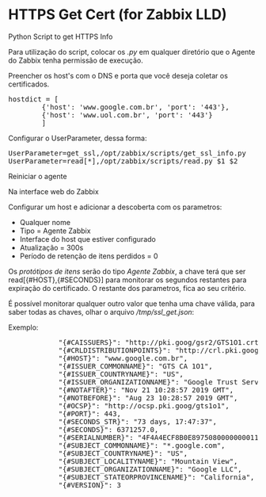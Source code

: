 # HTTPS Get Cert (for Zabbix LLD)
Python Script to get HTTPS Info

Para utilização do script, colocar os *.py* em qualquer diretório que o Agente do Zabbix tenha permissão de execução.

Preencher os host's com o DNS e porta que você deseja coletar os certificados.

<pre>
hostdict = [
        {'host': 'www.google.com.br', 'port': '443'},
        {'host': 'www.uol.com.br', 'port': '443'}
        ]
</pre>

Configurar o UserParameter, dessa forma:

<pre>
UserParameter=get_ssl,/opt/zabbix/scripts/get_ssl_info.py
UserParameter=read[*],/opt/zabbix/scripts/read.py $1 $2
</pre>

Reiniciar o agente

Na interface web do Zabbix

Configurar um host e adicionar a descoberta com os parametros:

* Qualquer nome
* Tipo = Agente Zabbix
* Interface do host que estiver configurado
* Atualização = 300s
* Período de retenção de itens perdidos = 0

Os *protótipos de itens* serão do tipo *Agente Zabbix*, a chave terá que ser read[{#HOST},{#SECONDS}] para monitorar os segundos restantes para expiração do certificado. O restante dos parametros, fica ao seu critério.

É possível monitorar qualquer outro valor que tenha uma chave válida, para saber todas as chaves, olhar o arquivo */tmp/ssl_get.json*:

Exemplo:
<pre>
            "{#CAISSUERS}": "http://pki.goog/gsr2/GTS1O1.crt",
            "{#CRLDISTRIBUTIONPOINTS}": "http://crl.pki.goog/GTS1O1.crl",
            "{#HOST}": "www.google.com.br",
            "{#ISSUER_COMMONNAME}": "GTS CA 1O1",
            "{#ISSUER_COUNTRYNAME}": "US",
            "{#ISSUER_ORGANIZATIONNAME}": "Google Trust Services",
            "{#NOTAFTER}": "Nov 21 10:28:57 2019 GMT",
            "{#NOTBEFORE}": "Aug 23 10:28:57 2019 GMT",
            "{#OCSP}": "http://ocsp.pki.goog/gts1o1",
            "{#PORT}": 443,
            "{#SECONDS_STR}": "73 days, 17:47:37",
            "{#SECONDS}": 6371257.0,
            "{#SERIALNUMBER}": "4F4A4ECF8B0E8975080000000011BB69",
            "{#SUBJECT_COMMONNAME}": "*.google.com",
            "{#SUBJECT_COUNTRYNAME}": "US",
            "{#SUBJECT_LOCALITYNAME}": "Mountain View",
            "{#SUBJECT_ORGANIZATIONNAME}": "Google LLC",
            "{#SUBJECT_STATEORPROVINCENAME}": "California",
            "{#VERSION}": 3
</pre>
